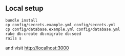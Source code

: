 ## Local setup

```
bundle install
cp config/secrets.example.yml config/secrets.yml
cp config/database.example.yml config/database.yml
rake db:create db:migrate db:seed
rails s
```

and visit [http://localhost:3000](http://localhost:3000)
